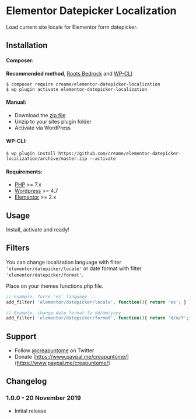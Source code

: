 # Elementor Datepicker Localization

Load current site locale for Elementor form datepicker.

## Installation

#### Composer:

**Recommended method**, [Roots Bedrock](https://roots.io/bedrock/) and [WP-CLI](http://wp-cli.org/)
```shell
$ composer require creame/elementor-datepicker-localization
$ wp plugin activate elementor-datepicker-localization
```

#### Manual:

* Download the [zip file](https://github.com/creame/elementor-datepicker-localization/archive/master.zip)
* Unzip to your sites plugin folder
* Activate via WordPress

#### WP-CLI:

```shell
$ wp plugin install https://github.com/creame/elementor-datepicker-localization/archive/master.zip --activate
```

#### Requirements:

* [PHP](http://php.net/manual/en/install.php) >= 7.x
* [Wordpress](https://wordpress.org/download/) >= 4.7
* [Elementor](https://wordpress.org/plugins/elementor/) >= 2.x

## Usage

Install, activate and ready!

## Filters

You can change localization language with filter `'elementor/datepicker/locale'` or date format with filter `'elementor/datepicker/format'`.

Place on your themes functions.php file.

```php
// Example, force 'es' language
add_filter( 'elementor/datepicker/locale', function(){ return 'es'; } );

// Example, change date format to dd/mm/yyyy
add_filter( 'elementor/datepicker/format', function(){ return 'd/m/Y'; } );
```

## Support

* Follow [@creapuntome](https://twitter.com/creapuntome) on Twitter
* Donate [https://www.paypal.me/creapuntome/](https://www.paypal.me/creapuntome/)

## Changelog

### 1.0.0 - 20 November 2019
* Initial release
